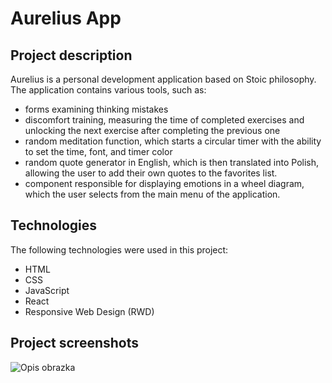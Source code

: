 # Aurelius App

## Project description

Aurelius is a personal development application based on Stoic philosophy. The application contains various tools, such as:

- forms examining thinking mistakes
- discomfort training, measuring the time of completed exercises and unlocking the next exercise after completing the previous one
- random meditation function, which starts a circular timer with the ability to set the time, font, and timer color
- random quote generator in English, which is then translated into Polish, allowing the user to add their own quotes to the favorites list.
- component responsible for displaying emotions in a wheel diagram, which the user selects from the main menu of the application.

## Technologies

The following technologies were used in this project:

- HTML
- CSS
- JavaScript
- React
- Responsive Web Design (RWD)

## Project screenshots

<img src="Images/readme/menu.png" alt="Opis obrazka">
